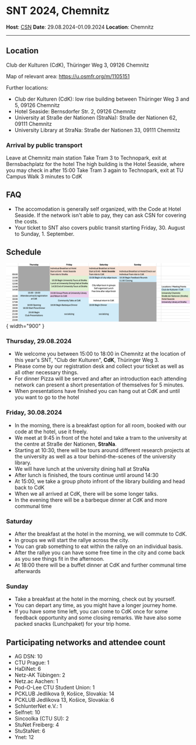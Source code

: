 # SNT 2024, Chemnitz

**Host**: [CSN](https://www.csn.tu-chemnitz.de/)
**Date**: 29.08.2024-01.09.2024
**Location**: Chemnitz

------------------------------------------------------------------------

## Location
Club der Kulturen (CdK), Thüringer Weg 3, 09126 Chemnitz

Map of relevant area: <https://u.osmfr.org/m/1105151>

Further locations:

- Club der Kulturen (CdK): low rise building between Thüringer Weg 3 and 5, 09126 Chemnitz
- Hotel Seaside: Bernsdorfer Str. 2, 09126 Chemnitz
- University at Straße der Nationen (StraNa): Straße der Nationen 62, 09111 Chemnitz
- University Library at StraNa: Straße der Nationen 33, 09111 Chemnitz

### Arrival by public transport

Leave at Chemnitz main station
Take Tram 3 to Technopark, exit at Bernsbachplatz for the hotel
The high building is the Hotel Seaside, where you may check in after 15:00
Take Tram 3 again to Technopark, exit at TU Campus
Walk 3 minutes to CdK

## FAQ

- The accomodation is generally self organized, with the Code at Hotel Seaside.
  If the network isn't able to pay, they can ask CSN for covering the costs.
- Your ticket to SNT also covers public transit starting Friday, 30. August to
  Sunday, 1. September.

## Schedule

![snt2024-schedule.png](snt2024-schedule.png){ width="900" }

### Thursday, 29.08.2024

- We welcome you between 15:00 to 18:00 in Chemnitz at the location of this year's
  SNT, "Club der Kulturen", **CdK**, Thüringer Weg 3.
- Please come by our registration desk and collect your ticket as well as all other
  necessary things.
- For dinner Pizza will be served and after an introduction each attending network
  can present a short presentation of themselves for 5 minutes.
- When presentations have finished you can hang out at CdK and until you want to go
  to the hotel

### Friday, 30.08.2024

- In the morning, there is a breakfast option for all room, booked with our code at
  the hotel, use it freely.
- We meet at 9:45 in front of the hotel and take a tram to the university at the
  centre at Straße der Nationen, **StraNa**.
- Starting at 10:30, there will be tours around different research projects at the
  university as well as a tour behind-the-scenes of the university library.
- We will have lunch at the university dining hall at StraNa
- After lunch is finished, the tours continue until around 14:30
- At 15:00, we take a group photo infront of the library building and head back to CdK
- When we all arrived at CdK, there will be some longer talks.
- In the evening there will be a barbeque dinner at CdK and more communal time

### Saturday

- After the breakfast at the hotel in the morning, we will commute to CdK.
- In groups we will start the rallye across the city. 
- You can grab something to eat within the rallye on an individual basis.
- After the rallye you can have some free time in the city and come back as you see
  things fit in the afternoon.
- At 18:00 there will be a buffet dinner at CdK and further communal time afterwards

### Sunday

- Take a breakfast at the hotel in the morning, check out by yourself.
- You can depart any time, as you might have a longer journey home.
- If you have some time left, you can come to CdK once for some feedback opportunity
  and some closing remarks. We have also some packed snacks (Lunchpaket) for your trip home.

## Participating networks and attendee count

- AG DSN: 10
- CTU Prague: 1
- HaDiNet: 6
- Netz-AK Tübingen: 2
- Netz.ac Aachen: 1
- Pod-O-Lee CTU Student Union: 1
- PCKLUB Jedlíkova 9, Košice, Slovakia: 14
- PCKLUB Jedlíkova 13, Košice, Slovakia: 6
- SchlunterNet e.V.: 1
- Selfnet: 10
- Sincoolka (CTU SU): 2
- StuNet Freiberg: 4
- StuStaNet: 6
- Ynet: 12
